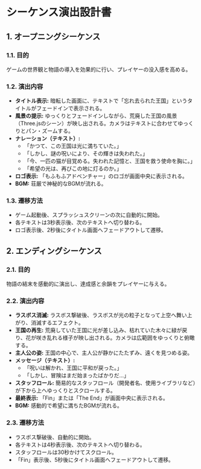 # シーケンス演出設計書

## 1. オープニングシーケンス

### 1.1. 目的

ゲームの世界観と物語の導入を効果的に行い、プレイヤーの没入感を高める。

### 1.2. 演出内容

- **タイトル表示:** 暗転した画面に、テキストで「忘れ去られた王国」というタイトルがフェードインで表示される。
- **風景の提示:** ゆっくりとフェードインしながら、荒廃した王国の風景（Three.jsのシーン）が映し出される。カメラはテキストに合わせてゆっくりとパン・ズームする。
- **ナレーション（テキスト）:**
  - 「かつて、この王国は光に満ちていた。」
  - 「しかし、謎の呪いにより、その輝きは失われた。」
  - 「今、一匹の猫が目覚める。失われた記憶と、王国を救う使命を胸に。」
  - 「希望の光は、再びこの地に灯るのか。」
- **ロゴ表示:** 「もふもふアドベンチャー」のロゴが画面中央に表示される。
- **BGM:** 荘厳で神秘的なBGMが流れる。

### 1.3. 遷移方法

- ゲーム起動後、スプラッシュスクリーンの次に自動的に開始。
- 各テキストは3秒表示後、次のテキストへ切り替わる。
- ロゴ表示後、2秒後にタイトル画面へフェードアウトして遷移。

## 2. エンディングシーケンス

### 2.1. 目的

物語の結末を感動的に演出し、達成感と余韻をプレイヤーに与える。

### 2.2. 演出内容

- **ラスボス消滅:** ラスボス撃破後、ラスボスが光の粒子となって上空へ舞い上がり、消滅するエフェクト。
- **王国の再生:** 荒廃していた王国に光が差し込み、枯れていた木々に緑が戻り、花が咲き乱れる様子が映し出される。カメラは広範囲をゆっくりと俯瞰する。
- **主人公の姿:** 王国の中心で、主人公が静かにたたずみ、遠くを見つめる姿。
- **メッセージ（テキスト）:**
  - 「呪いは解かれ、王国に平和が戻った。」
  - 「しかし、冒険はまだ始まったばかりだ…」
- **スタッフロール:** 簡易的なスタッフロール（開発者名、使用ライブラリなど）が下から上へゆっくりとスクロールする。
- **最終表示:** 「Fin」または「The End」が画面中央に表示される。
- **BGM:** 感動的で希望に満ちたBGMが流れる。

### 2.3. 遷移方法

- ラスボス撃破後、自動的に開始。
- 各テキストは4秒表示後、次のテキストへ切り替わる。
- スタッフロールは30秒かけてスクロール。
- 「Fin」表示後、5秒後にタイトル画面へフェードアウトして遷移。

